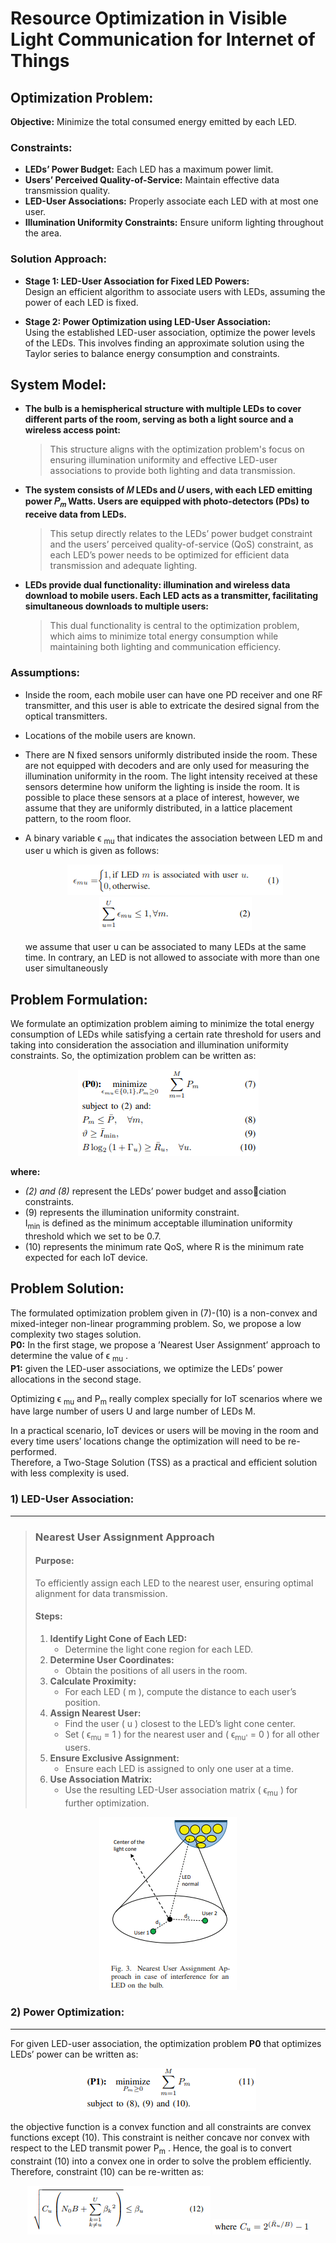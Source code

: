 # Resource Optimization in Visible Light Communication for Internet of Things

## Optimization Problem:

**Objective:** Minimize the total consumed energy emitted by each LED.

### Constraints:

- **LEDs’ Power Budget:** Each LED has a maximum power limit.
- **Users’ Perceived Quality-of-Service:** Maintain effective data transmission quality.
- **LED-User Associations:** Properly associate each LED with at most one user.
- **Illumination Uniformity Constraints:** Ensure uniform lighting throughout the area.

### Solution Approach:

- **Stage 1: LED-User Association for Fixed LED Powers:**\
   Design an efficient algorithm to associate users with LEDs, assuming the power of each LED is fixed.

- **Stage 2: Power Optimization using LED-User Association:**\
  Using the established LED-user association, optimize the power levels of the LEDs. This involves finding an approximate solution using the Taylor series to balance energy consumption and constraints.

## System Model:

- **The bulb is a hemispherical structure with multiple LEDs to cover different parts of the room, serving as both a light source and a wireless access point:**

  > This structure aligns with the optimization problem's focus on ensuring illumination uniformity and effective LED-user associations to provide both lighting and data transmission.

- **The system consists of 𝑀 LEDs and 𝑈 users, with each LED emitting power
  𝑃<sub>𝑚</sub>
  Watts. Users are equipped with photo-detectors (PDs) to receive data from LEDs.**

  > This setup directly relates to the LEDs’ power budget constraint and the users’ perceived quality-of-service (QoS) constraint, as each LED’s power needs to be optimized for efficient data transmission and adequate lighting.

- **LEDs provide dual functionality: illumination and wireless data download to mobile users. Each LED acts as a transmitter, facilitating simultaneous downloads to multiple users:**
  > This dual functionality is central to the optimization problem, which aims to minimize total energy consumption while maintaining both lighting and communication efficiency.

### Assumptions:

- Inside the room, each mobile user can have one PD
  receiver and one RF transmitter, and this user is able to
  extricate the desired signal from the optical transmitters.
- Locations of the mobile users are known.
- There are N fixed sensors uniformly distributed inside
  the room. These are not equipped with decoders and are
  only used for measuring the illumination uniformity in
  the room. The light intensity received at these sensors
  determine how uniform the lighting is inside the room. It
  is possible to place these sensors at a place of interest,
  however, we assume that they are uniformly distributed, in a lattice placement pattern, to the room floor.

- A binary variable ϵ
  <sub>mu</sub> that indicates the
  association between LED m and user u which is given as
  follows:
  <div style="text-align: center;">
  <img src="image-3.png" alt="">
  <img src="image-4.png">
  </div>

  we assume that user u can be associated to many
  LEDs at the same time. In contrary, an LED is not allowed to
  associate with more than one user simultaneously

## Problem Formulation:

We formulate an optimization problem aiming to minimize
the total energy consumption of LEDs while satisfying a certain
rate threshold for users and taking into consideration the
association and illumination uniformity constraints. So, the
optimization problem can be written as:

<div style="text-align: center;">
    <img src="image-2.png" alt="Optimization Problem">
</div>

**where:**

- _(2) and (8)_ represent the LEDs’ power budget and association constraints.
- (9) represents the illumination uniformity
  constraint.\
  I<sub>min</sub> is defined as the minimum acceptable illumination uniformity threshold which we set to be 0.7.
- (10) represents the minimum rate QoS, where R is
  the minimum rate expected for each IoT device.

## Problem Solution:

The formulated optimization problem given in (7)-(10)
is a non-convex and mixed-integer non-linear programming
problem. So, we propose a low complexity two stages solution.\
**P0:** In the first stage, we propose a ’Nearest User
Assignment’ approach to determine the value of ϵ
<sub>mu</sub> .\
**P1:** given the LED-user associations, we optimize the LEDs’ power
allocations in the second stage.

Optimizing ϵ <sub>mu</sub> and P<sub>m</sub>
really complex specially for IoT scenarios where we have large number of users U and large number of LEDs M.

In a practical scenario, IoT devices or users will be moving in the room and every time users’ locations change the optimization will need to be re-performed.\
Therefore, a Two-Stage Solution (TSS) as a practical and efficient solution with less complexity is used.

### 1) LED-User Association:

---

> ### Nearest User Assignment Approach
>
> #### Purpose:
>
> To efficiently assign each LED to the nearest user, ensuring optimal alignment for data transmission.
>
> #### Steps:
>
> 1. **Identify Light Cone of Each LED:**
>    - Determine the light cone region for each LED.
> 2. **Determine User Coordinates:**
>    - Obtain the positions of all users in the room.
> 3. **Calculate Proximity:**
>    - For each LED \( m \), compute the distance to each user’s position.
> 4. **Assign Nearest User:**
>    - Find the user \( u \) closest to the LED’s light cone center.
>    - Set \( ϵ<sub>mu</sub> = 1 \) for the nearest user and \( ϵ<sub>mu'</sub> = 0 \) for all other users.
> 5. **Ensure Exclusive Assignment:**
>    - Ensure each LED is assigned to only one user at a time.
> 6. **Use Association Matrix:**
>    - Use the resulting LED-User association matrix \( ϵ<sub>mu</sub> \) for further optimization.

<div style="text-align: center;">
    <img src="image-5.png" alt="Optimization Problem">
</div>

### 2) Power Optimization:

---

For given LED-user association, the optimization problem **P0** that optimizes LEDs’ power can be written as:

<div style="text-align: center;">
    <img src="image-6.png" alt="Optimization Problem">
</div>

the objective function is a convex function
and all constraints are convex functions except (10). This constraint is neither concave nor convex with respect to the LED
transmit power P<sub>m</sub> . Hence, the goal is to convert constraint (10)
into a convex one in order to solve the problem efficiently.
Therefore, constraint (10) can be re-written as:

<div style="text-align: center;">
    <img src="image-7.png" alt="Optimization Problem">
    <img src="image-8.png" alt="Optimization Problem">
</div>
